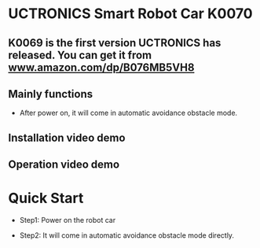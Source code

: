 # UCTRONICS Smart Robot Car K0070
## K0069 is the first version UCTRONICS has released. You can get it from www.amazon.com/dp/B076MB5VH8
## Mainly functions
- After power on, it will come in automatic avoidance obstacle mode.

## Installation video demo

## Operation video demo

# Quick Start

- Step1: Power on the robot car

- Step2: It will come in automatic avoidance obstacle mode directly.

